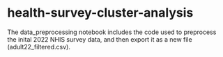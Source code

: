 # health-survey-cluster-analysis


The data_preprocessing notebook includes the code used to preprocess the inital 2022 NHIS survey data, and then export it as a new file (adult22_filtered.csv).
 
